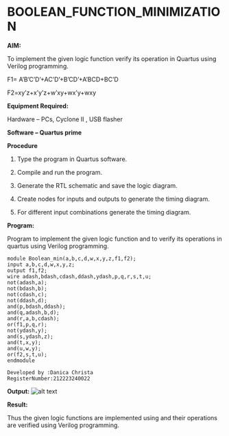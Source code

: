 # BOOLEAN_FUNCTION_MINIMIZATION

**AIM:**

To implement the given logic function verify its operation in Quartus using Verilog programming.

F1= A’B’C’D’+AC’D’+B’CD’+A’BCD+BC’D 

F2=xy’z+x’y’z+w’xy+wx’y+wxy

**Equipment Required:**

Hardware – PCs, Cyclone II , USB flasher

**Software – Quartus prime**

**Procedure**

1.	Type the program in Quartus software.

2.	Compile and run the program.

3.	Generate the RTL schematic and save the logic diagram.

4.	Create nodes for inputs and outputs to generate the timing diagram.

5.	For different input combinations generate the timing diagram.


**Program:**

 Program to implement the given logic function and to verify its operations in quartus using Verilog programming. 
```
module Boolean_min(a,b,c,d,w,x,y,z,f1,f2);
input a,b,c,d,w,x,y,z;
output f1,f2;
wire adash,bdash,cdash,ddash,ydash,p,q,r,s,t,u;
not(adash,a);
not(bdash,b);
not(cdash,c);
not(ddash,d);
and(p,bdash,ddash);
and(q,adash,b,d);
and(r,a,b,cdash);
or(f1,p,q,r);
not(ydash,y);
and(s,ydash,z);
and(t,x,y);
and(u,w,y);
or(f2,s,t,u);
endmodule

Developed by :Danica Christa
RegisterNumber:212223240022
```

**Output:**
 ![alt text](<Screenshot 2024-03-15 141340.png>)

**Result:**

Thus the given logic functions are implemented using and their operations are verified using Verilog programming.

